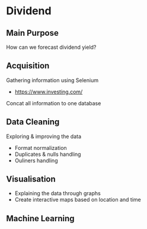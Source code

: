 # Dividend

## Main Purpose
How can we forecast dividend yield?

## Acquisition
Gathering information using Selenium
* https://www.investing.com/

Concat all information to one database

## Data Cleaning
Exploring & improving the data
* Format normalization
* Duplicates & nulls handling
* Ouliners handling

## Visualisation
* Explaining the data through graphs
* Create interactive maps based on location and time

## Machine Learning
